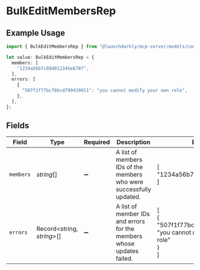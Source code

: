 # BulkEditMembersRep

## Example Usage

```typescript
import { BulkEditMembersRep } from "@launchdarkly/mcp-server/models/components";

let value: BulkEditMembersRep = {
  members: [
    "1234a56b7c89d012345e678f",
  ],
  errors: [
    {
      "507f1f77bcf86cd799439011": "you cannot modify your own role",
    },
  ],
};
```

## Fields

| Field                                                                 | Type                                                                  | Required                                                              | Description                                                           | Example                                                               |
| --------------------------------------------------------------------- | --------------------------------------------------------------------- | --------------------------------------------------------------------- | --------------------------------------------------------------------- | --------------------------------------------------------------------- |
| `members`                                                             | *string*[]                                                            | :heavy_minus_sign:                                                    | A list of members IDs of the members who were successfully updated.   | [<br/>"1234a56b7c89d012345e678f"<br/>]                                |
| `errors`                                                              | Record<string, *string*>[]                                            | :heavy_minus_sign:                                                    | A list of member IDs and errors for the members whose updates failed. | [<br/>{<br/>"507f1f77bcf86cd799439011": "you cannot modify your own role"<br/>}<br/>] |